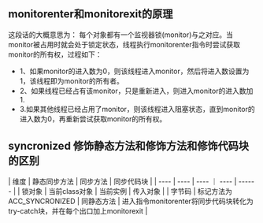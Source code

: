 ## monitorenter和monitorexit的原理
这段话的大概意思为：
每个对象都有一个监视器锁(monitor)与之对应。当monitor被占用时就会处于锁定状态，线程执行monitorenter指令时尝试获取monitor的所有权，过程如下：
* 1、如果monitor的进入数为0，则该线程进入monitor，然后将进入数设置为1，该线程即为monitor的所有者。
* 2、如果线程已经占有该monitor，只是重新进入，则进入monitor的进入数加1.
* 3.如果其他线程已经占用了monitor，则该线程进入阻塞状态，直到monitor的进入数为0，再重新尝试获取monitor的所有权。

## syncronized 修饰静态方法和修饰方法和修饰代码块的区别
|  维度   | 静态同步方法  | 同步方法 | 同步代码块 |
|  ----  | ----  | ---- ｜ ---- |   ------ |
| 锁对象  | 当前class对象 |  当前实例 |  传入对象 |
| 字节码  | 标记方法为ACC_SYNCRONIZED | 同静态方法 | 进入指令monitorenter将同步代码块转化为try-catch块，并在每个出口加上monitorexit |
